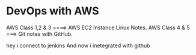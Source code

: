 # DevOps with AWS

AWS Class 1,2 & 3 ====> AWS EC2 Instance Linux Notes.
AWS Class 4 & 5 ===> Git notes with GitHub.


 hey i connect to jenkins And now i inetegrated with github

